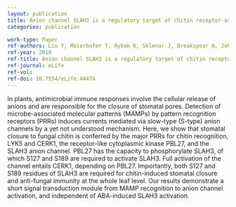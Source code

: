 ```yaml
---
layout: publication
title: Anion channel SLAH3 is a regulatory target of chitin receptor-associated kinase PBL27 in microbial stomatal closure
categories: publication

work-type: Paper
ref-authors: Liu Y, Maierhofer T, Rybak K, Sklenar J, Breakspear A, Johnston MG, Fliegmann J, Huang S, Roelfsema M, Felix G, Faulkner C, Menke F, Geiger D, Hedrich R, Robatzek S
ref-year: 2019
ref-title: Anion channel SLAH3 is a regulatory target of chitin receptor-associated kinase PBL27 in microbial stomatal closure
ref-journal: eLife
ref-vol: 
ref-doi: 10.7554/eLife.44474
---
```

In plants, antimicrobial immune responses involve the cellular release of anions and are responsible for the closure of stomatal pores. Detection of microbe-associated molecular patterns (MAMPs) by pattern recognition receptors (PRRs) induces currents mediated via slow-type (S-type) anion channels by a yet not understood mechanism. Here, we show that stomatal closure to fungal chitin is conferred by the major PRRs for chitin recognition, LYK5 and CERK1, the receptor-like cytoplasmic kinase PBL27, and the SLAH3 anion channel. PBL27 has the capacity to phosphorylate SLAH3, of which S127 and S189 are required to activate SLAH3. Full activation of the channel entails CERK1, depending on PBL27. Importantly, both S127 and S189 residues of SLAH3 are required for chitin-induced stomatal closure and anti-fungal immunity at the whole leaf level. Our results demonstrate a short signal transduction module from MAMP recognition to anion channel activation, and independent of ABA-induced SLAH3 activation.

